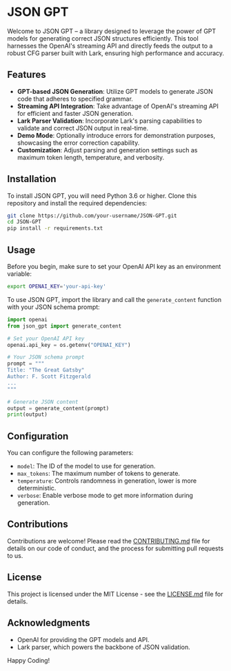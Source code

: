 # JSON GPT

Welcome to JSON GPT – a library designed to leverage the power of GPT models for generating correct JSON structures efficiently. This tool harnesses the OpenAI's streaming API and directly feeds the output to a robust CFG parser built with Lark, ensuring high performance and accuracy.

## Features

- **GPT-based JSON Generation**: Utilize GPT models to generate JSON code that adheres to specified grammar.
- **Streaming API Integration**: Take advantage of OpenAI's streaming API for efficient and faster JSON generation.
- **Lark Parser Validation**: Incorporate Lark's parsing capabilities to validate and correct JSON output in real-time.
- **Demo Mode**: Optionally introduce errors for demonstration purposes, showcasing the error correction capability.
- **Customization**: Adjust parsing and generation settings such as maximum token length, temperature, and verbosity.

## Installation

To install JSON GPT, you will need Python 3.6 or higher. Clone this repository and install the required dependencies:

```bash
git clone https://github.com/your-username/JSON-GPT.git
cd JSON-GPT
pip install -r requirements.txt
```

## Usage

Before you begin, make sure to set your OpenAI API key as an environment variable:

```bash
export OPENAI_KEY='your-api-key'
```

To use JSON GPT, import the library and call the `generate_content` function with your JSON schema prompt:

```python
import openai
from json_gpt import generate_content

# Set your OpenAI API key
openai.api_key = os.getenv("OPENAI_KEY")

# Your JSON schema prompt
prompt = """
Title: "The Great Gatsby"
Author: F. Scott Fitzgerald
...
"""

# Generate JSON content
output = generate_content(prompt)
print(output)
```

## Configuration

You can configure the following parameters:

- `model`: The ID of the model to use for generation.
- `max_tokens`: The maximum number of tokens to generate.
- `temperature`: Controls randomness in generation, lower is more deterministic.
- `verbose`: Enable verbose mode to get more information during generation.

## Contributions

Contributions are welcome! Please read the [CONTRIBUTING.md](CONTRIBUTING.md) file for details on our code of conduct, and the process for submitting pull requests to us.

## License

This project is licensed under the MIT License - see the [LICENSE.md](LICENSE.md) file for details.

## Acknowledgments

- OpenAI for providing the GPT models and API.
- Lark parser, which powers the backbone of JSON validation.

Happy Coding!
